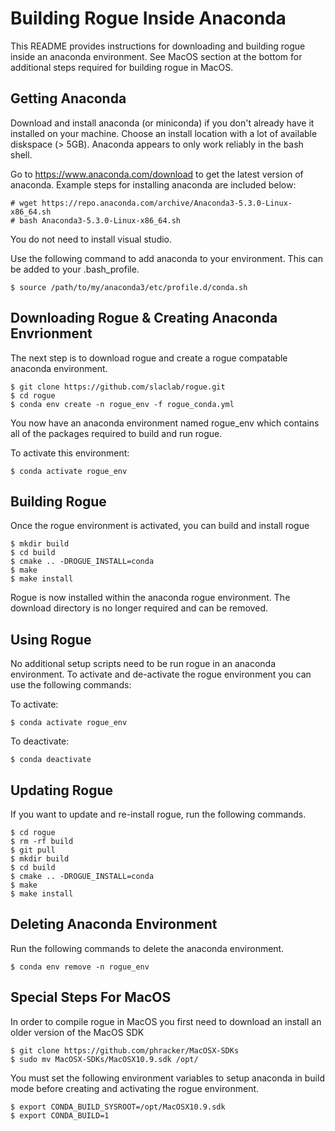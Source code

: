 # Building Rogue Inside Anaconda

This README provides instructions for downloading and building rogue inside an anaconda environment.
See MacOS section at the bottom for additional steps required for building rogue in MacOS.

## Getting Anaconda

Download and install anaconda (or miniconda) if you don't already have it installed on your machine. Choose an install location with a lot of available diskspace (> 5GB). Anaconda appears to only work reliably in the bash shell. 

Go to https://www.anaconda.com/download to get the latest version of anaconda. Example steps for installing anaconda are included below:

````
# wget https://repo.anaconda.com/archive/Anaconda3-5.3.0-Linux-x86_64.sh
# bash Anaconda3-5.3.0-Linux-x86_64.sh
````

You do not need to install visual studio.

Use the following command to add anaconda to your environment. This can be added to your .bash_profile.

````
$ source /path/to/my/anaconda3/etc/profile.d/conda.sh
````

## Downloading Rogue & Creating Anaconda Envrionment

The next step is to download rogue and create a rogue compatable anaconda environment.

````
$ git clone https://github.com/slaclab/rogue.git
$ cd rogue
$ conda env create -n rogue_env -f rogue_conda.yml
````

You now have an anaconda environment named rogue_env which contains all of the packages required to build and run rogue.

To activate this environment:

````
$ conda activate rogue_env
````

## Building Rogue

Once the rogue environment is activated, you can build and install rogue

````
$ mkdir build
$ cd build
$ cmake .. -DROGUE_INSTALL=conda
$ make
$ make install
````

Rogue is now installed within the anaconda rogue environment. The download directory is no longer required and can be removed.

## Using Rogue

No additional setup scripts need to be run rogue in an anaconda environment. To activate and de-activate the rogue environment you can use the following commands:

To activate:

````
$ conda activate rogue_env
````

To deactivate:

````
$ conda deactivate
````

## Updating Rogue

If you want to update and re-install rogue, run the following commands.

````
$ cd rogue
$ rm -rf build
$ git pull
$ mkdir build
$ cd build
$ cmake .. -DROGUE_INSTALL=conda
$ make
$ make install
````

## Deleting Anaconda Environment

Run the following commands to delete the anaconda environment.

````
$ conda env remove -n rogue_env
````

## Special Steps For MacOS

In order to compile rogue in MacOS you first need to download an install an older version of the MacOS SDK

````
$ git clone https://github.com/phracker/MacOSX-SDKs
$ sudo mv MacOSX-SDKs/MacOSX10.9.sdk /opt/
````

You must set the following environment variables to setup anaconda in build mode before creating and activating the rogue environment.

````
$ export CONDA_BUILD_SYSROOT=/opt/MacOSX10.9.sdk
$ export CONDA_BUILD=1
````

